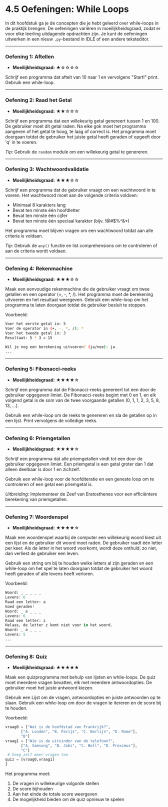 # 4.5 Oefeningen: While Loops

In dit hoofdstuk ga je de concepten die je hebt geleerd over while-loops in de praktijk brengen. De oefeningen variëren in moeilijkheidsgraad, zodat er voor elke leerling uitdagende opdrachten zijn. Je kunt de oefeningen uitwerken in een nieuw `.py`-bestand in IDLE of een andere teksteditor.



---

### Oefening 1: Aftellen
* **Moeilijkheidsgraad:** ★☆☆☆☆

Schrijf een programma dat aftelt van 10 naar 1 en vervolgens "Start!" print. Gebruik een while-loop.

---

### Oefening 2: Raad het Getal
* **Moeilijkheidsgraad:** ★★☆☆☆

Schrijf een programma dat een willekeurig getal genereert tussen 1 en 100. De gebruiker moet dit getal raden. Na elke gok moet het programma aangeven of het getal te hoog, te laag of correct is. Het programma moet doorgaan totdat de gebruiker het juiste getal heeft geraden of opgeeft door 'q' in te voeren.

*Tip:* Gebruik de `random` module om een willekeurig getal te genereren.

---

### Oefening 3: Wachtwoordvalidatie
* **Moeilijkheidsgraad:** ★★★☆☆

Schrijf een programma dat de gebruiker vraagt om een wachtwoord in te voeren. Het wachtwoord moet aan de volgende criteria voldoen:
- Minimaal 8 karakters lang
- Bevat ten minste één hoofdletter
- Bevat ten minste één cijfer
- Bevat ten minste één speciaal karakter (bijv. !@#$%^&*)

Het programma moet blijven vragen om een wachtwoord totdat aan alle criteria is voldaan.

*Tip:* Gebruik de `any()` functie en list comprehensions om te controleren of aan de criteria wordt voldaan.

---

### Oefening 4: Rekenmachine
* **Moeilijkheidsgraad:** ★★★☆☆

Maak een eenvoudige rekenmachine die de gebruiker vraagt om twee getallen en een operator (+, -, *, /). Het programma moet de berekening uitvoeren en het resultaat weergeven. Gebruik een while-loop om het programma te laten doorgaan totdat de gebruiker besluit te stoppen.

Voorbeeld:
```bash
Voer het eerste getal in: 5
Voer de operator in (+, -, *, /): *
Voer het tweede getal in: 3
Resultaat: 5 * 3 = 15

Wil je nog een berekening uitvoeren? (ja/nee): ja
...
```

---

### Oefening 5: Fibonacci-reeks
* **Moeilijkheidsgraad:** ★★★★☆

Schrijf een programma dat de Fibonacci-reeks genereert tot een door de gebruiker opgegeven limiet. De Fibonacci-reeks begint met 0 en 1, en elk volgend getal is de som van de twee voorgaande getallen (0, 1, 1, 2, 3, 5, 8, 13, ...).

Gebruik een while-loop om de reeks te genereren en sla de getallen op in een lijst. Print vervolgens de volledige reeks.

---

### Oefening 6: Priemgetallen
* **Moeilijkheidsgraad:** ★★★★☆

Schrijf een programma dat alle priemgetallen vindt tot een door de gebruiker opgegeven limiet. Een priemgetal is een getal groter dan 1 dat alleen deelbaar is door 1 en zichzelf.

Gebruik een while-loop voor de hoofditeratie en een geneste loop om te controleren of een getal een priemgetal is.

*Uitbreiding:* Implementeer de Zeef van Eratosthenes voor een efficiëntere berekening van priemgetallen.

---

### Oefening 7: Woordenspel
* **Moeilijkheidsgraad:** ★★★★☆

Maak een woordenspel waarbij de computer een willekeurig woord kiest uit een lijst en de gebruiker dit woord moet raden. De gebruiker raadt één letter per keer. Als de letter in het woord voorkomt, wordt deze onthuld; zo niet, dan verliest de gebruiker een leven.

Gebruik een string om bij te houden welke letters al zijn geraden en een while-loop om het spel te laten doorgaan totdat de gebruiker het woord heeft geraden of alle levens heeft verloren.

Voorbeeld:
```python
Woord: _ _ _ _ _
Levens: 6
Raad een letter: a
Goed geraden!
Woord: _ a _ _ _
Levens: 6
Raad een letter: z
Helaas, de letter z komt niet voor in het woord.
Woord: _ a _ _ _
Levens: 5
...
```

---

### Oefening 8: Quiz
* **Moeilijkheidsgraad:** ★★★★★

Maak een quizprogramma met behulp van lijsten en while-loops. De quiz moet meerdere vragen bevatten, elk met meerdere antwoordopties. De gebruiker moet het juiste antwoord kiezen.

Gebruik een Lijst om de vragen, antwoordopties en juiste antwoorden op te slaan. Gebruik een while-loop om door de vragen te itereren en de score bij te houden.

Voorbeeld:
```python
vraag0 = ["Wat is de hoofdstad van Frankrijk?", 
	   ["A. Londen", "B. Parijs", "C. Berlijn", "D. Rome"],
	   "B"]
vraag1 = ["Wie is de uitvinder van de telefoon?", 
	   ["A. Samsung", "B. Jobs", "C. Bell", "D. Proximus"],
	   "C"]
 # Voeg zelf meer vragen toe
quiz = [vraag0,vraag1]
}
```

Het programma moet:
1. De vragen in willekeurige volgorde stellen
2. De score bijhouden
3. Aan het einde de totale score weergeven
4. De mogelijkheid bieden om de quiz opnieuw te spelen